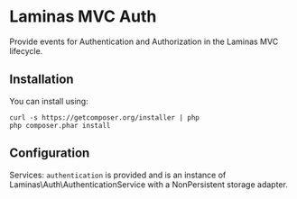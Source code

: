 Laminas MVC Auth
===========

Provide events for Authentication and Authorization in the Laminas MVC lifecycle.


Installation
------------

You can install using:

```
curl -s https://getcomposer.org/installer | php
php composer.phar install
```


Configuration
-------------

Services:
    ```authentication``` is provided and is an instance of Laminas\Auth\AuthenticationService
    with a NonPersistent storage adapter.
